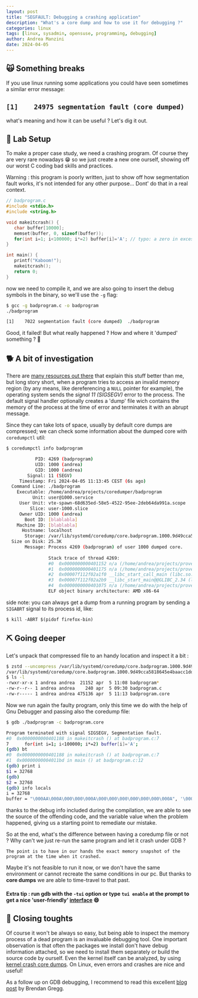 ```yaml
---
layout: post
title: "SEGFAULT: Debugging a crashing application"
description: "What's a core dump and how to use it for debugging ?"
categories: linux
tags: [linux, sysadmin, opensuse, programming, debugging]
author: Andrea Manzini
date: 2024-04-05
---
```


## 🙀 Something breaks

If you use linux running some applications you could have seen sometimes a similar error message:

## `[1]    24975 segmentation fault (core dumped)`

what's meaning and how it can be useful ? Let's dig it out.

## 🧪 Lab Setup 

To make a proper case study, we need a crashing program. Of course they are very rare nowadays :grin: so we just create a new one ourself, showing off our worst C coding bad skills and practices.

Warning : this program is poorly written, just to show off how segmentation fault works, it's not intended for any other purpose... Dont' do that in a real context.
```c
// badprogram.c 
#include <stdio.h>
#include <string.h>

void makeitcrash() {
   char buffer[10000];
   memset(buffer, 0, sizeof(buffer));
   for(int i=1; i<100000; i*=2) buffer[i]='A'; // typo: a zero in excess
}

int main() {
   printf("Kaboom!");
   makeitcrash();
   return 0;
}
```

now we need to compile it, and we are also going to insert the debug symbols in the binary, so we'll use the `-g` flag:

```bash
$ gcc -g badprogram.c -o badprogram
./badprogram

[1]    7022 segmentation fault (core dumped)  ./badprogram
```

Good, it failed! But what really happened ? How and where it 'dumped' something ? :shit:

## 🐕 A bit of investigation 

There are [many resources out there](https://jvns.ca/blog/2018/04/28/debugging-a-segfault-on-linux/) that explain this stuff better than me, but long story short, when a program tries to access an invalid memory region (by any means, like dereferencing a `NULL` pointer for example), the operating system sends the *signal 11 (SIGSEGV)* error to the process. The default signal handler optionally creates a 'dump' file wich contains the memory of the process at the time of error and terminates it with an abrupt message.

Since they can take lots of space, usually by default core dumps are compressed; we can check some information about the dumped core with `coredumpctl` util:

```bash
$ coredumpctl info badprogram

           PID: 4269 (badprogram)
           UID: 1000 (andrea)
           GID: 1000 (andrea)
        Signal: 11 (SEGV)
     Timestamp: Fri 2024-04-05 11:13:45 CEST (6s ago)
  Command Line: ./badprogram
    Executable: /home/andrea/projects/coredumper/badprogram
          Unit: user@1000.service
     User Unit: vte-spawn-68d635ed-58e5-4522-95ee-2deb64da991a.scope
         Slice: user-1000.slice
     Owner UID: 1000 (andrea)
       Boot ID: [blablabla]
    Machine ID: [blablabla]
      Hostname: localhost
       Storage: /var/lib/systemd/coredump/core.badprogram.1000.9d49cca5818645e4baacc1ddddd7a9e8.4269.1712308425000000.zst (present)
  Size on Disk: 25.3K
       Message: Process 4269 (badprogram) of user 1000 dumped core.
                
                Stack trace of thread 4269:
                #0  0x0000000000401152 n/a (/home/andrea/projects/prove/coredumper/badprogram + 0x1152)
                #1  0x0000000000401175 n/a (/home/andrea/projects/prove/coredumper/badprogram + 0x1175)
                #2  0x00007f112f02a1f0 __libc_start_call_main (libc.so.6 + 0x2a1f0)
                #3  0x00007f112f02a2b9 __libc_start_main@@GLIBC_2.34 (libc.so.6 + 0x2a2b9)
                #4  0x0000000000401075 n/a (/home/andrea/projects/prove/coredumper/badprogram + 0x1075)
                ELF object binary architecture: AMD x86-64

```

side note: you can always get a dump from a running program by sending a `SIGABRT` signal to its process id, like:

`$ kill -ABRT $(pidof firefox-bin)`

## ⛏️ Going deeper 

Let's unpack that compressed file to an handy location and inspect it a bit :

```bash
$ zstd --uncompress /var/lib/systemd/coredump/core.badprogram.1000.9d49cca5818645e4baacc1ddddd7a9e8.4269.1712308425000000.zst -o badprogram.core
/var/lib/systemd/coredump/core.badprogram.1000.9d49cca5818645e4baacc1ddddd7a9e8.4269.1712308425000000.zst: 475136 bytes 
$ ls -l
-rwxr-xr-x 1 andrea andrea  21152 apr  5 11:08 badprogram*
-rw-r--r-- 1 andrea andrea    240 apr  5 09:30 badprogram.c
-rw-r----- 1 andrea andrea 475136 apr  5 11:13 badprogram.core
```
Now we run again the faulty program, only this time we do with the help of Gnu Debugger and passing also the coredump file:

```bash
$ gdb ./badprogram -c badprogram.core 

Program terminated with signal SIGSEGV, Segmentation fault.
#0  0x0000000000401188 in makeitcrash () at badprogram.c:7
7	   for(int i=1; i<100000; i*=2) buffer[i]='A';
(gdb) bt
#0  0x0000000000401188 in makeitcrash () at badprogram.c:7
#1  0x00000000004011bd in main () at badprogram.c:12
(gdb) print i
$1 = 32768
(gdb) 
$2 = 32768
(gdb) info locals
i = 32768
buffer = "\000AA\000A\000\000\000A\000\000\000\000\000\000\000A", '\000' <repeats 15 times>, "A", '\000' <repeats 31 times>, "A", '\000' <repeats 63 times>, "A", '\000' <repeats 127 times>...
```
thanks to the debug info included during the compilation, we are able to see the source of the offending code, and the variable value when the problem happened, giving us a starting point to remediate our mistake.

So at the end, what's the difference between having a coredump file or not ? Why can't we just re-run the same program and let it crash under GDB ?

`The point is to have in our hands the exact memory snapshot of the program at the time when it crashed.`

Maybe it's not feasible to run it now, or we don't have the same environment or cannot recreate the same conditions in our pc. But thanks to **core dumps** we are able to time-travel to that past. 

#### Extra tip : run gdb with the `-tui` option or type `tui enable` at the prompt to get a nice 'user-friendly' [interface](https://dev.to/irby/making-gdb-easier-the-tui-interface-15l2) :smile:

## 🚪 Closing toughts

Of course it won't be always so easy, but being able to inspect the memory process of a dead program is an invaluable debugging tool. One important observation is that often the packages we install don't have debug information attached, so we need to install them separately or build the source code by ourself. Even the kernel itself can be analyzed, by using [kernel crash core dumps](https://www.suse.com/support/kb/doc/?id=000016171). On Linux, even errors and crashes are nice and useful! 

As a follow up on GDB debugging, I recommend to read this excellent [blog post](https://www.brendangregg.com/blog/2016-08-09/gdb-example-ncurses.html) by Brendan Gregg.

